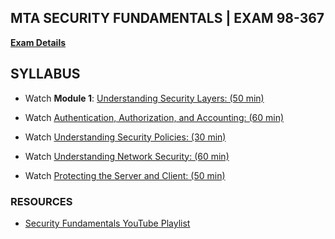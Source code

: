 ## MTA SECURITY FUNDAMENTALS | EXAM 98-367

**[Exam Details](https://www.microsoft.com/en-us/learning/exam-98-367.aspx)**

## SYLLABUS

- Watch **Module 1**: [Understanding Security Layers: (50 min)](https://openedx.microsoft.com/embed_player/block-v1:Microsoft+70144+2018_T3+type@azure_media_services+block@bed836111a6a45d5ad93df0564b23fc8)

- Watch [Authentication, Authorization, and Accounting: (60 min)](https://openedx.microsoft.com/embed_player/block-v1:Microsoft+70144+2018_T3+type@azure_media_services+block@295ce351ee4c423b9953cca04d3d3a97)

- Watch [Understanding Security Policies: (30 min)](https://openedx.microsoft.com/embed_player/block-v1:Microsoft+70144+2018_T3+type@azure_media_services+block@25d290ec16a94b8f87d42d13a321b3ef)

- Watch [Understanding Network Security: (60 min)](https://openedx.microsoft.com/embed_player/block-v1:Microsoft+70144+2018_T3+type@azure_media_services+block@aa7cb01e150443eb81d337ad95ea0a5d)

- Watch [Protecting the Server and Client: (50 min)](https://openedx.microsoft.com/embed_player/block-v1:Microsoft+70144+2018_T3+type@azure_media_services+block@6c2de807d3a248469cde90ea0056281e)

### RESOURCES

- [Security Fundamentals YouTube Playlist](https://www.youtube.com/watch?v=tfVR4kGFI08&list=PLsrZV8shpwjM_1DN5M-070MXqZPsZYa49)
